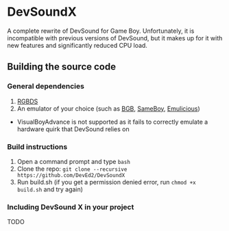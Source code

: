 # DevSoundX
A complete rewrite of DevSound for Game Boy. Unfortunately, it is incompatible with previous versions of DevSound, but it makes up for it with new features and significantly reduced CPU load.

## Building the source code

### General dependencies

1. [RGBDS](https://github.com/gbdev/rgbds)
2. An emulator of your choice (such as [BGB](https://bgb.bircd.org), [SameBoy](https://sameboy.github.io), [Emulicious](https://emulicious.net))
  - VisualBoyAdvance is not supported as it fails to correctly emulate a hardware quirk that DevSound relies on

### Build instructions
1. Open a command prompt and type `bash`
2. Clone the repo: `git clone --recursive https://github.com/DevEd2/DevSoundX`
3. Run build.sh (if you get a permission denied error, run `chmod +x build.sh` and try again)

### Including DevSound X in your project
TODO
